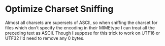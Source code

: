 # Optimize Charset Sniffing

Almost all charsets are supersets of ASCII, so when sniffing the charset for files which don't specify the encoding in their MIMEtype I can treat all the preceding text as ASCII. Though I suppose for this trick to work on UTF16 or UTF32 I'd need to remove any 0 bytes.
